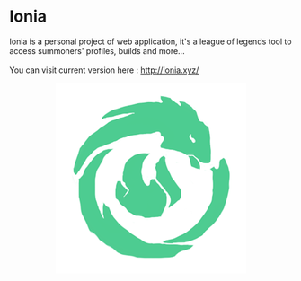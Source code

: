 # Ionia

Ionia is a personal project of web application, it's a league of legends tool to access summoners' profiles, builds and more...<br></br>
You can visit current version here : http://ionia.xyz/

<p align="center">
  <img src="https://github.com/AlexandreLedru/Ionia/blob/master/src/bundles/assets/images/Ionia.png">
</p>

